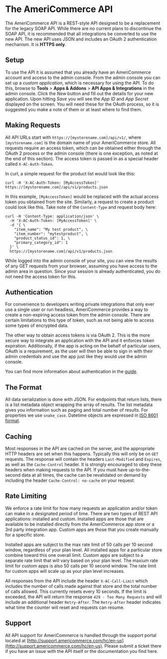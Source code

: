 The AmeriCommerce API
==============================

The AmeriCommerce API is a REST-style API designed to be a replacement for the legacy SOAP API. While there are no current plans to discontinue the SOAP API, it is recommended that all integrations be converted to use the new API. The new API uses JSON and includes an OAuth 2 authentication mechanism. It is **HTTPS only**.

Setup
-----

To use the API it is assumed that you already have an AmeriCommerce account and access to the admin console. From the admin console you can set up a *custom application*, which is necessary for using the API. To do this, browse to **Tools** > **Apps & Addons** > **API Apps & Integrations** in the admin console. Click the *New* button and fill out the details for your new application. Upon hitting *Save* you will see the *App ID* and *App Secret* displayed on the screen. You will need these for the OAuth process, so it is suggested you make a note of them or at least where to find them.

Making Requests
---------------

All API URLs start with `https://[mystorename.com]/api/v1/`, where `[mystorename.com]` is the domain name of your AmeriCommerce store. All requests require an access token, which can be obtained either through the OAuth 2 process or the admin console (there is one exception, as noted at the end of this section). The access token is passed in as a special header called `X-AC-Auth-Token`.

In curl, a simple request for the product list would look like this:

```shell
curl -H 'X-AC-Auth-Token: [MyAccessToken]' https://[mystorename.com]/api/v1/products.json
```

In this example, `[MyAccessToken]` would be replaced with the actual access token you obtained from the site. Similarly, a request to create a product could look like this. Take note of the `Content-Type` and request body here:

```shell
curl -H 'Content-Type: application/json' \
  -H 'X-AC-Auth-Token: [MyAccessToken]' \
  -d '{ \
    "item_name": "My test product", \
    "item_number": "mytestproduct", \
    "product_status_id": 1, \
    "primary_category_id": 1
  }' \
  https://[mystorename.com]/api/v1/products.json
```

While logged into the admin console of your site, you can view the results of any GET requests from your browser, assuming you have access to the admin area in question. Since your session is already authenticated, you do not need the access token for this.

Authentication
--------------

For convenience to developers writing private integrations that only ever use a single user or run headless, AmeriCommerce provides a way to create a non-expiring access token from the admin console. There are certain limitations to this type of token, such as not being able to access some types of encrypted data.

The other way to obtain access tokens is via OAuth 2. This is the more secure way to integrate an application with the API and it enforces token expiration. Additionally, if the app is acting on the behalf of particular users, OAuth is a requirement, as the user will then be able to sign in with their admin credentials and use the app just like they would use the admin console.

You can find more information about authentication in the [guide](authentication.md).

The Format
----------

All data serialization is done with JSON. For endpoints that return lists, there is a list metadata object wrapping the array of results. The list metadata gives you information such as paging and total number of results. For properties we use `snake_case`. Datetime objects are expressed in [ISO 8601 format](datetimes.md).

Caching
-------

Most responses in the API are cached on the server, and the appropriate HTTP headers are set when this happens. Typically this will only be on `GET` requests. The response will contain the headers `Last-Modified` and `Expires`, as well as the `Cache-Control` header. It is strongly encouraged to obey these headers when making requests to the API. If you must have up-to-the-second data at all times, the cache can be revalidated on demand by including the header `Cache-Control: no-cache` on your request.

Rate Limiting
-------------

We enforce a rate limit for how many requests an application and/or token can make in a designated period of time. There are two types of REST API applications: installed and custom.  Installed apps are those that are available to be installed directly from the AmeriCommerce app store or a 3rd party integration app. Custom apps are those that you create manually for a specific store.

Installed apps are subject to the max rate limit of 50 calls per 10 second window, regardless of your plan level.  All installed apps for a particular store combine toward this one overall limit. Custom apps are subject to a separate rate limit that will vary based on your plan level.  The maxium rate limit for custom apps is also 50 calls per 10 second window.  The rate limit for custom apps will scale up as your plan level increases.

All responses from the API include the header `X-AC-Call-Limit` which includes the number of calls made against that store and the total number of calls allowed. This currently resets every 10 seconds. If the limit is exceeded, the API will return the response `429 - Too Many Requests` and will include an additional header `Retry-After`. The `Retry-After` header indicates what time the counter will reset and requests can resume.

Support
-------

All API support for AmeriCommerce is handled through the support portal located at [http://support.americommerce.com/hc/en-us](http://support.americommerce.com/hc/en-us). Please submit a ticket there if you have an issue with the API itself or the documentation you find here.
